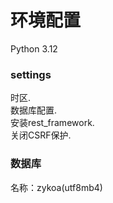 # 环境配置
Python 3.12  

### settings  
时区.  
数据库配置.  
安装rest_framework.  
关闭CSRF保护.  

### 数据库  
名称：zykoa(utf8mb4)  
